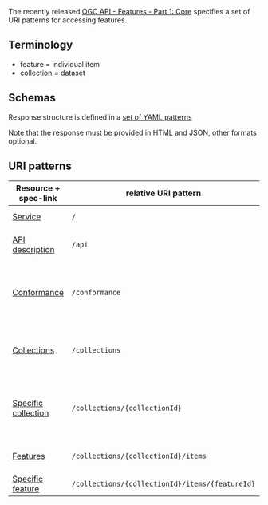 The recently released [OGC API - Features - Part 1: Core](http://www.opengis.net/doc/IS/ogcapi-features-1/1.0) specifies a set of URI patterns for accessing features.

## Terminology
* feature = individual item
* collection = dataset

## Schemas
Response structure is defined in a [set of YAML patterns](http://schemas.opengis.net/ogcapi/features/part1/1.0/openapi/schemas/)

Note that the response must be provided in HTML and JSON, other formats optional. 

## URI patterns
 Resource + spec-link | relative URI pattern | response + example
 --- | --- | --- 
[Service](http://docs.opengeospatial.org/is/17-069r3/17-069r3.html#_api_landing_page) | `/` | [Landing page](https://geo.weather.gc.ca/geomet/features/)
[API description](http://docs.opengeospatial.org/is/17-069r3/17-069r3.html#_api_definition_2) | `/api` | [Swagger with API details](https://geo.weather.gc.ca/geomet/features/api)
[Conformance](http://docs.opengeospatial.org/is/17-069r3/17-069r3.html#_declaration_of_conformance_classes) | `/conformance` | [List of conformance classes implemented by this service](https://geo.weather.gc.ca/geomet/features/conformance)
[Collections](http://docs.opengeospatial.org/is/17-069r3/17-069r3.html#_collections_) | `/collections` | [List of collections available from this service](https://geo.weather.gc.ca/geomet/features/collections)
[Specific collection](http://docs.opengeospatial.org/is/17-069r3/17-069r3.html#_collection_) | `/collections/{collectionId}` | [Description of a collection (but not including the members)](https://geo.weather.gc.ca/geomet/features/collections/climate-stations)
[Features](http://docs.opengeospatial.org/is/17-069r3/17-069r3.html#_items_) | `/collections/{collectionId}/items` | [List of members of a collection](https://geo.weather.gc.ca/geomet/features/collections/climate-stations/items)
[Specific feature](http://docs.opengeospatial.org/is/17-069r3/17-069r3.html#_feature_) | `/collections/{collectionId}/items/{featureId}` | [Description of a feature](https://geo.weather.gc.ca/geomet/features/collections/climate-stations/items/1128958)
